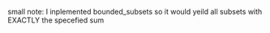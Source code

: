 small note: I inplemented bounded_subsets so it would yeild
all subsets with EXACTLY the specefied sum

